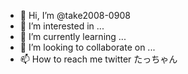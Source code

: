 - 👋 Hi, I’m @take2008-0908
- 👀 I’m interested in ...
- 🌱 I’m currently learning ...
- 💞️ I’m looking to collaborate on ...
- 📫 How to reach me twitter たっちゃん　
<!---
take2008-0908/take2008-0908 is a ✨ special ✨ repository because its `README.md` (this file) appears on your GitHub profile.
You can click the Preview link to take a look at your changes.
--->
